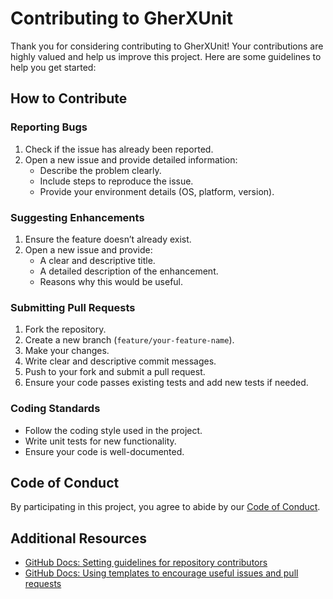 # Contributing to GherXUnit

Thank you for considering contributing to GherXUnit! Your contributions are highly valued and help us improve this project. Here are some guidelines to help you get started:

## How to Contribute

### Reporting Bugs
1. Check if the issue has already been reported.
2. Open a new issue and provide detailed information:
   - Describe the problem clearly.
   - Include steps to reproduce the issue.
   - Provide your environment details (OS, platform, version).

### Suggesting Enhancements
1. Ensure the feature doesn’t already exist.
2. Open a new issue and provide:
   - A clear and descriptive title.
   - A detailed description of the enhancement.
   - Reasons why this would be useful.

### Submitting Pull Requests
1. Fork the repository.
2. Create a new branch (`feature/your-feature-name`).
3. Make your changes.
4. Write clear and descriptive commit messages.
5. Push to your fork and submit a pull request.
6. Ensure your code passes existing tests and add new tests if needed.

### Coding Standards
- Follow the coding style used in the project.
- Write unit tests for new functionality.
- Ensure your code is well-documented.

## Code of Conduct
By participating in this project, you agree to abide by our [Code of Conduct](CODE_OF_CONDUCT.md).

## Additional Resources
- [GitHub Docs: Setting guidelines for repository contributors](https://github.com/github/docs/blob/9c45512e4744f81612875f873dbc10e3a3c26e08/content/communities/setting-up-your-project-for-healthy-contributions/setting-guidelines-for-repository-contributors.md)
- [GitHub Docs: Using templates to encourage useful issues and pull requests](https://github.com/github/docs/blob/9c45512e4744f81612875f873dbc10e3a3c26e08/content/communities/using-templates-to-encourage-useful-issues-and-pull-requests.md)
